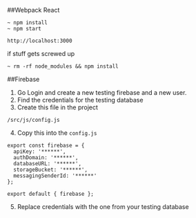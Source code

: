
##Webpack React

````
~ npm install
~ npm start

http://localhost:3000
````

if stuff gets screwed up

````
~ rm -rf node_modules && npm install
````

##Firebase

1. Go Login and create a new testing firebase and a new user.
2. Find the credentials for the testing database
3. Create this file in the project

````
/src/js/config.js

````

4. Copy this into the `config.js`

````
export const firebase = {
  apiKey: '******',
  authDomain: '******',
  databaseURL: '******',
  storageBucket: '******',
  messagingSenderId: '******'
};

export default { firebase };
````

5. Replace credentials with the one from your testing database